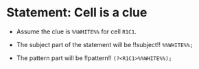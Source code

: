 # Statement: Cell is a clue

<!-- %% svg-grid: none -->
<!-- %% hide           -->

* Assume the clue is `%%WHITE%%` for cell `R1C1`.

* The subject part of the statement will be !!subject!! `%%WHITE%%;`

* The pattern part will be !!pattern!! `(?<R1C1>%%WHITE%%);`
